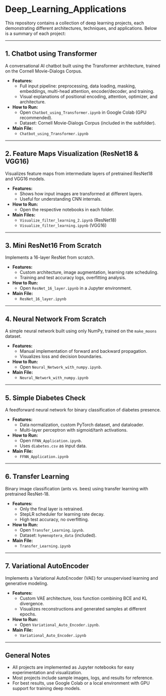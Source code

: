 # Deep_Learning_Applications

This repository contains a collection of deep learning projects, each demonstrating different architectures, techniques, and applications. Below is a summary of each project:

---

## 1. Chatbot using Transformer

A conversational AI chatbot built using the Transformer architecture, trained on the Cornell Movie-Dialogs Corpus.  
- **Features:**  
  - Full input pipeline: preprocessing, data loading, masking, embeddings, multi-head attention, encoder/decoder, and training.
  - Visual explanations of positional encoding, attention, optimizer, and architecture.
- **How to Run:**  
  - Open `Chatbot_using_Transformer.ipynb` in Google Colab (GPU recommended).
  - Dataset: Cornell Movie-Dialogs Corpus (included in the subfolder).
- **Main File:**  
  - `Chatbot_using_Transformer.ipynb`

---

## 2. Feature Maps Visualization (ResNet18 & VGG16)

Visualizes feature maps from intermediate layers of pretrained ResNet18 and VGG16 models.
- **Features:**  
  - Shows how input images are transformed at different layers.
  - Useful for understanding CNN internals.
- **How to Run:**  
  - Open the respective notebooks in each folder.
- **Main Files:**  
  - `Visualize_filter_learning_2.ipynb` (ResNet18)
  - `Visualize_filter_learning.ipynb` (VGG16)

---

## 3. Mini ResNet16 From Scratch

Implements a 16-layer ResNet from scratch.
- **Features:**  
  - Custom architecture, image augmentation, learning rate scheduling.
  - Training and test accuracy logs, overfitting analysis.
- **How to Run:**  
  - Open `ResNet_16_layer.ipynb` in a Jupyter environment.
- **Main File:**  
  - `ResNet_16_layer.ipynb`

---

## 4. Neural Network From Scratch

A simple neural network built using only NumPy, trained on the `make_moons` dataset.
- **Features:**  
  - Manual implementation of forward and backward propagation.
  - Visualizes loss and decision boundaries.
- **How to Run:**  
  - Open `Neural_Network_with_numpy.ipynb`.
- **Main File:**  
  - `Neural_Network_with_numpy.ipynb`

---

## 5. Simple Diabetes Check

A feedforward neural network for binary classification of diabetes presence.
- **Features:**  
  - Data normalization, custom PyTorch dataset, and dataloader.
  - Multi-layer perceptron with sigmoid/tanh activations.
- **How to Run:**  
  - Open `FFNN_Application.ipynb`.
  - Uses `diabetes.csv` as input data.
- **Main File:**  
  - `FFNN_Application.ipynb`

---

## 6. Transfer Learning

Binary image classification (ants vs. bees) using transfer learning with pretrained ResNet-18.
- **Features:**  
  - Only the final layer is retrained.
  - StepLR scheduler for learning rate decay.
  - High test accuracy, no overfitting.
- **How to Run:**  
  - Open `Transfer_Learning.ipynb`.
  - Dataset: `hymenoptera_data` (included).
- **Main File:**  
  - `Transfer_Learning.ipynb`

---

## 7. Variational AutoEncoder

Implements a Variational AutoEncoder (VAE) for unsupervised learning and generative modeling.
- **Features:**  
  - Custom VAE architecture, loss function combining BCE and KL divergence.
  - Visualizes reconstructions and generated samples at different epochs.
- **How to Run:**  
  - Open `Variational_Auto_Encoder.ipynb`.
- **Main File:**  
  - `Variational_Auto_Encoder.ipynb`

---

## General Notes

- All projects are implemented as Jupyter notebooks for easy experimentation and visualization.
- Most projects include sample images, logs, and results for reference.
- For best results, use Google Colab or a local environment with GPU support for training deep models.
